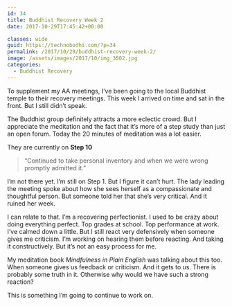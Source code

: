 ```yaml
---
id: 34
title: Buddhist Recovery Week 2
date: 2017-10-29T17:45:42+00:00

classes: wide
guid: https://technobodhi.com/?p=34
permalink: /2017/10/29/buddhist-recovery-week-2/
image: /assets/images/2017/10/img_3502.jpg
categories:
  - Buddhist Recovery
---
```

To supplement my AA meetings, I’ve been going to the local Buddhist temple to their recovery meetings. This week I arrived on time and sat in the front. But I still didn’t speak.

The Buddhist group definitely attracts a more eclectic crowd. But I appreciate the meditation and the fact that it’s more of a step study than just an open forum. Today the 20 minutes of meditation was a lot easier.

They are currently on <strong>Step 10</strong>
<blockquote>“Continued to take personal inventory and when we were wrong promptly admitted it.”

</blockquote>I’m not there yet. I’m still on Step 1. But I figure it can’t hurt. The lady leading the meeting spoke about how she sees herself as a compassionate and thoughtful person. But someone told her that she’s very critical. And it ruined her week.

I can relate to that. I’m a recovering perfectionist. I used to be crazy about doing everything perfect. Top grades at school. Top performance at work. I’ve calmed down a little. But I still react very defensively when someone gives me criticism. I’m working on hearing them before reacting. And taking it constructively. But it’s not an easy process for me.

My meditation book <em>Mindfulness in Plain English</em> was talking about this too. When someone gives us feedback or criticism. And it gets to us. There is probably some truth in it. Otherwise why would we have such a strong reaction?

This is something I’m going to continue to work on.